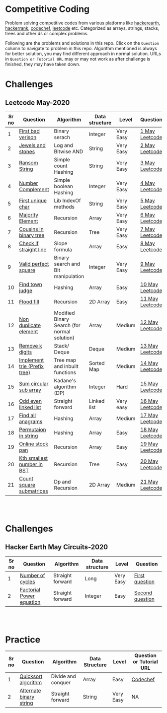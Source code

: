 # **Competitive Coding**

Problem solving competitive codes from various platforms like [hackerearth](https://www.hackerearth.com/challenges/), [hackerrank](https://www.hackerrank.com/), [codechef](https://www.codechef.com/), [leetcode](https://leetcode.com/) etc. Categorized as arrays, strings, stacks, trees and other ds or complex problems.

Following are the problems and solutions in this repo. Click on the `Question` column to navigate to problem in this repo. Algorithm mentioned is always for better solution, you may find different approach in normal solution. URLs in `Question or Tutorial URL` may or may not work as after challenge is finished, they may have taken down.


# Challenges

## Leetcode May-2020
<table>
<thead>
  <tr>
    <th>Sr no</th>
    <th>Question</th>
    <th>Algorithm</th>
    <th>Data structure</th>
    <th>Level</th>
    <th>Question</th>
  </tr>
</thead>
<tbody>
  <tr>
    <td>1</td>
    <td>
        <a href="challenges/leet_code/may_challenge/1_may_first_bad_version/README.md">
            First bad verison
        </a>
    </td>
    <td>Binary serach</td>
    <td>Integer</td>
    <td>Very Easy</td>
    <td>
        <a href="https://leetcode.com/explore/challenge/card/may-leetcoding-challenge/534/week-1-may-1st-may-7th/3316/">
            1 May Leetcode
        </a>
    </td>
  </tr>
  <tr>
    <td>2</td>
    <td>
        <a href="challenges/leet_code/may_challenge/2_may_jewels_and_stones/README.md">
            Jewels and stones
        </a>
    </td>
    <td>Log and Bitwise AND</td>
    <td>String</td>
    <td>Very Easy</td>
    <td>
        <a href="https://leetcode.com/explore/challenge/card/may-leetcoding-challenge/534/week-1-may-1st-may-7th/3317/">
            2 May Leetcode
        </a>
    </td>
  </tr>
  <tr>
    <td>3</td>
    <td>
        <a href="challenges/leet_code/may_challenge/3_may_ransom_note/README.md">
            Ransom String
        </a>
    </td>
    <td>Simple count Hashing</td>
    <td>String</td>
    <td>Very Easy</td>
    <td>
        <a href="https://leetcode.com/explore/challenge/card/may-leetcoding-challenge/534/week-1-may-1st-may-7th/3318/">
            3 May Leetcode
        </a>
    </td>
  </tr>
  <tr>
    <td>4</td>
    <td>
        <a href="challenges/leet_code/may_challenge/4_may_number_complement/README.md">
            Number Complement
        </a>
    </td>
    <td>Simple boolean Hashing</td>
    <td>Integer</td>
    <td>Very Easy</td>
    <td>
        <a href="https://leetcode.com/explore/challenge/card/may-leetcoding-challenge/534/week-1-may-1st-may-7th/3319/">
            4 May Leetcode
        </a>
    </td>
  </tr>
  <tr>
    <td>5</td>
    <td>
        <a href="challenges/leet_code/may_challenge/5_may_first_unique_character/README.md">
            First unique char
        </a>
    </td>
    <td>Lib IndexOf methods</td>
    <td>String</td>
    <td>Very Easy</td>
    <td>
        <a href="https://leetcode.com/explore/challenge/card/may-leetcoding-challenge/534/week-1-may-1st-may-7th/3320/">
            5 May Leetcode
        </a>
    </td>
  </tr>
  <tr>
    <td>6</td>
    <td>
        <a href="challenges/leet_code/may_challenge/6_may_majority_element/README.md">
            Majority Element
        </a>
    </td>
    <td>Recursion</td>
    <td>Array</td>
    <td>Very Easy</td>
    <td>
        <a href="https://leetcode.com/explore/challenge/card/may-leetcoding-challenge/534/week-1-may-1st-may-7th/3321/">
            6 May Leetcode
        </a>
    </td>
  </tr>
  <tr>
    <td>7</td>
    <td>
        <a href="challenges/leet_code/may_challenge/7_may_cousins_in_binary_tree/README.md">
            Cousins in binary tree
        </a>
    </td>
    <td>Recursion</td>
    <td>Tree</td>
    <td>Very Easy</td>
    <td>
        <a href="https://leetcode.com/explore/challenge/card/may-leetcoding-challenge/534/week-1-may-1st-may-7th/3322/">
            7 May Leetcode
        </a>
    </td>
  </tr>
  <tr>
    <td>8</td>
    <td>
        <a href="challenges/leet_code/may_challenge/8_may_check_if_it_is_straight_line/README.md">
            Check if straight line
        </a>
    </td>
    <td>Slope formula</td>
    <td>Array</td>
    <td>Easy</td>
    <td>
        <a href="https://leetcode.com/explore/challenge/card/may-leetcoding-challenge/534/week-1-may-1st-may-7th/3323/">
            8 May Leetcode
        </a>
    </td>
  </tr>
  <tr>
    <td>9</td>
    <td>
        <a href="challenges/leet_code/may_challenge/9_may_valid_perfect_square/README.md">
            Valid perfect square
        </a>
    </td>
    <td>Binary search and Bit manipulation</td>
    <td>Integer</td>
    <td>Very Easy</td>
    <td>
        <a href="https://leetcode.com/explore/challenge/card/may-leetcoding-challenge/535/week-2-may-8th-may-14th/3324/">
            9 May Leetcode
        </a>
    </td>
  </tr>
  <tr>
    <td>10</td>
    <td>
        <a href="challenges/leet_code/may_challenge/10_may_find_town_judge/README.md">
            Find town judge
        </a>
    </td>
    <td>Hashing</td>
    <td>Array</td>
    <td>Easy</td>
    <td>
        <a href="https://leetcode.com/explore/challenge/card/may-leetcoding-challenge/535/week-2-may-8th-may-14th/3325/">
            10 May Leetcode
        </a>
    </td>
  </tr>
  <tr>
    <td>11</td>
    <td>
        <a href="challenges/leet_code/may_challenge/11_may_flood_fill/README.md">
            Flood fill
        </a>
    </td>
    <td>Recursion</td>
    <td>2D Array</td>
    <td>Easy</td>
    <td>
        <a href="https://leetcode.com/explore/challenge/card/may-leetcoding-challenge/535/week-2-may-8th-may-14th/3326/">
            11 May Leetcode
        </a>
    </td>
  </tr>
  <tr>
    <td>12</td>
    <td>
        <a href="challenges/leet_code/may_challenge/12_may_non_duplicate_element/README.md">
            Non duplicate element
        </a>
    </td>
    <td>Modified Binary Search (for normal solution)</td>
    <td>Array</td>
    <td>Medium</td>
    <td>
        <a href="https://leetcode.com/explore/challenge/card/may-leetcoding-challenge/535/week-2-may-8th-may-14th/3327/">
            12 May Leetcode
        </a>
    </td>
  </tr>
  <tr>
    <td>13</td>
    <td>
        <a href="challenges/leet_code/may_challenge/13_may_remove_k_digits/README.md">
            Remove k digits
        </a>
    </td>
    <td>Stack/ Deque</td>
    <td>Deque</td>
    <td>Medium</td>
    <td>
        <a href="https://leetcode.com/explore/challenge/card/may-leetcoding-challenge/535/week-2-may-8th-may-14th/3328/">
            13 May Leetcode
        </a>
    </td>
  </tr>
  <tr>
    <td>14</td>
    <td>
        <a href="challenges/leet_code/may_challenge/14_may_implement_trie/README.md">
            Implement trie (Prefix tree)
        </a>
    </td>
    <td>Tree map and inbuilt functions</td>
    <td>Sorted Map</td>
    <td>Medium</td>
    <td>
        <a href="https://leetcode.com/explore/challenge/card/may-leetcoding-challenge/535/week-2-may-8th-may-14th/3329/">
            14 May Leetcode
        </a>
    </td>
  </tr>

  <tr>
    <td>15</td>
    <td>
        <a href="challenges/leet_code/may_challenge/15_may_sum_circular_subarray/README.md">
            Sum circular sub array
        </a>
    </td>
    <td>Kadane's algorithm (DP)</td>
    <td>Integer</td>
    <td>Hard</td>
    <td>
        <a href="https://leetcode.com/explore/challenge/card/may-leetcoding-challenge/536/week-3-may-15th-may-21st/3330/">
            15 May Leetcode
        </a>
    </td>
  </tr>

  <tr>
    <td>16</td>
    <td>
        <a href="challenges/leet_code/may_challenge/16_may_odd_even_linked_list/README.md">
            Odd even linked list
        </a>
    </td>
    <td>Straight forward</td>
    <td>Linked list</td>
    <td>Very easy</td>
    <td>
        <a href="https://leetcode.com/explore/challenge/card/may-leetcoding-challenge/536/week-3-may-15th-may-21st/3331/">
            16 May Leetcode
        </a>
    </td>
  </tr>

  <tr>
    <td>17</td>
    <td>
        <a href="challenges/leet_code/may_challenge/17_may_find_all_anagrams/README.md">
            Find all anagrams
        </a>
    </td>
    <td>Hashing</td>
    <td>Array</td>
    <td>Medium</td>
    <td>
        <a href="https://leetcode.com/explore/challenge/card/may-leetcoding-challenge/536/week-3-may-15th-may-21st/3332/">
            17 May Leetcode
        </a>
    </td>
  </tr>

  <tr>
    <td>18</td>
    <td>
        <a href="challenges/leet_code/may_challenge/18_may_permutation_in_string/README.md">
            Permutaion in string
        </a>
    </td>
    <td>Hashing</td>
    <td>Array</td>
    <td>Easy</td>
    <td>
        <a href="https://leetcode.com/explore/challenge/card/may-leetcoding-challenge/536/week-3-may-15th-may-21st/3333/">
            18 May Leetcode
        </a>
    </td>
  </tr>

  <tr>
    <td>19</td>
    <td>
        <a href="challenges/leet_code/may_challenge/19_may_online_stock_pan/README.md">
            Online stock pan
        </a>
    </td>
    <td>Recursion</td>
    <td>Array</td>
    <td>Easy</td>
    <td>
        <a href="https://leetcode.com/explore/challenge/card/may-leetcoding-challenge/536/week-3-may-15th-may-21st/3334/">
            19 May Leetcode
        </a>
    </td>
  </tr>

  <tr>
    <td>20</td>
    <td>
        <a href="challenges/leet_code/may_challenge/20_may_kth_smallest_number_in_bst/README.md">
            Kth smallest number in BST
        </a>
    </td>
    <td>Recursion</td>
    <td>Tree</td>
    <td>Easy</td>
    <td>
        <a href="https://leetcode.com/explore/challenge/card/may-leetcoding-challenge/536/week-3-may-15th-may-21st/3335/">
            20 May Leetcode
        </a>
    </td>
  </tr>

  <tr>
    <td>21</td>
    <td>
        <a href="challenges/leet_code/may_challenge/21_may_count_square_submatrices/README.md">
            Count square submatrices
        </a>
    </td>
    <td>Dp and Recursion</td>
    <td>2D Array</td>
    <td>Medium</td>
    <td>
        <a href="https://leetcode.com/explore/challenge/card/may-leetcoding-challenge/536/week-3-may-15th-may-21st/3336/">
            21 May Leetcode
        </a>
    </td>
  </tr>

</tbody>
</table>
<br/><br/>

# Challenges

## Hacker Earth May Circuits-2020
<table>
<thead>
  <tr>
    <th>Sr no</th>
    <th>Question</th>
    <th>Algorithm</th>
    <th>Data structure</th>
    <th>Level</th>
    <th>Question</th>
  </tr>
</thead>
<tbody>
  <tr>
    <td>1</td>
    <td>
        <a href="challenges/hackerearth/may_circuits_2020/01_number_of_cycles/README.md">
            Number of cycles
        </a>
    </td>
    <td>Straight forward</td>
    <td>Long</td>
    <td>Very Easy</td>
    <td>
        <a href="https://www.hackerearth.com/challenges/competitive/may-circuits-20/algorithm/cycle-count-0644f309/">
            First question
        </a>
    </td>
  </tr>

  <tr>
    <td>2</td>
    <td>
        <a href="challenges/hackerearth/may_circuits_2020/02_factorial_equations/README.md">
            Factorial Power equation
        </a>
    </td>
    <td>Straight forward</td>
    <td>Integer</td>
    <td>Easy</td>
    <td>
        <a href="https://www.hackerearth.com/challenges/competitive/may-circuits-20/algorithm/powerful-of-factorial-cb263e5b/">
            Second question
        </a>
    </td>
  </tr>

</tbody>
</table>
<br/><br/>

# Practice

<table>
<thead>
  <tr>
    <th>Sr no</th>
    <th>Question</th>
    <th>Algorithm</th>
    <th>Data Structure</th>
    <th>Level</th>
    <th>Question or Tutorial URL</th>
  </tr>
</thead>
<tbody>
  <tr>
    <td>1</td>
    <td>
        <a href="practice/array/quicksort/README.md">
            Quicksort algorithm
        </a>
    </td>
    <td>Divide and conquer</td>
    <td>Array</td>
    <td>Easy</td>
    <td>
        <a href="https://discuss.codechef.com/t/data-structure-tutorial-array/13551">
            Codechef
        </a>
    </td>
  </tr>
  <tr>
    <td>2</td>
    <td>
        <a href="practice/string/alternate_binary_string/README.md">
            Alternate binary string
        </a>
    </td>
    <td>Straight forward</td>
    <td>String</td>
    <td>Very Easy</td>
    <td>NA</td>
  </tr>

</tbody>
</table>
